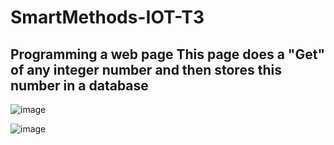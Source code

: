 # SmartMethods-IOT-T3
## Programming a web page This page does a "Get" of any integer number and then stores this number in a database
![image](https://user-images.githubusercontent.com/109203173/185491062-95341159-4c85-4405-be27-53ce433d9df0.png)



![image](https://user-images.githubusercontent.com/109203173/185491197-05c8c40b-22d5-4023-baf9-b167412486b6.png)


